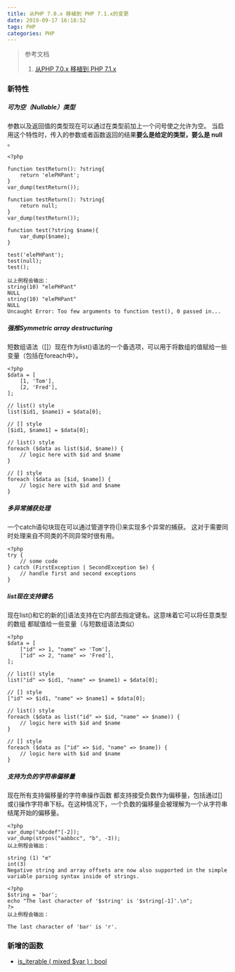 ```yaml
---
title: 从PHP 7.0.x 移植到 PHP 7.1.x的变更
date: 2019-09-17 16:18:52
tags: PHP
categories: PHP
---
```

> 参考文档
> 1. [从PHP 7.0.x 移植到 PHP 7.1.x](https://www.php.net/manual/zh/migration71.php)

<!--more-->

### 新特性
##### 可为空（Nullable）类型
参数以及返回值的类型现在可以通过在类型前加上一个问号使之允许为空。 当启用这个特性时，传入的参数或者函数返回的结果**要么是给定的类型，要么是 null** 。
```
<?php

function testReturn(): ?string{
    return 'elePHPant';
}
var_dump(testReturn());

function testReturn(): ?string{
    return null;
}
var_dump(testReturn());

function test(?string $name){
    var_dump($name);
}

test('elePHPant');
test(null);
test();

以上例程会输出：
string(10) "elePHPant"
NULL
string(10) "elePHPant"
NULL
Uncaught Error: Too few arguments to function test(), 0 passed in...
```

##### 强推Symmetric array destructuring
短数组语法（[]）现在作为list()语法的一个备选项，可以用于将数组的值赋给一些变量（包括在foreach中）。

```
<?php
$data = [
    [1, 'Tom'],
    [2, 'Fred'],
];

// list() style
list($id1, $name1) = $data[0];

// [] style
[$id1, $name1] = $data[0];

// list() style
foreach ($data as list($id, $name)) {
    // logic here with $id and $name
}

// [] style
foreach ($data as [$id, $name]) {
    // logic here with $id and $name
}
```

##### 多异常捕获处理
一个catch语句块现在可以通过管道字符(|)来实现多个异常的捕获。 这对于需要同时处理来自不同类的不同异常时很有用。
```
<?php
try {
    // some code
} catch (FirstException | SecondException $e) {
    // handle first and second exceptions
}
```

##### list现在支持键名
现在list()和它的新的[]语法支持在它内部去指定键名。这意味着它可以将任意类型的数组 都赋值给一些变量（与短数组语法类似）
```
<?php
$data = [
    ["id" => 1, "name" => 'Tom'],
    ["id" => 2, "name" => 'Fred'],
];

// list() style
list("id" => $id1, "name" => $name1) = $data[0];

// [] style
["id" => $id1, "name" => $name1] = $data[0];

// list() style
foreach ($data as list("id" => $id, "name" => $name)) {
    // logic here with $id and $name
}

// [] style
foreach ($data as ["id" => $id, "name" => $name]) {
    // logic here with $id and $name
}
```

##### 支持为负的字符串偏移量
现在所有支持偏移量的字符串操作函数 都支持接受负数作为偏移量，包括通过[]或{}操作字符串下标。在这种情况下，一个负数的偏移量会被理解为一个从字符串结尾开始的偏移量。


```
<?php
var_dump("abcdef"[-2]);
var_dump(strpos("aabbcc", "b", -3));
以上例程会输出：

string (1) "e"
int(3)
Negative string and array offsets are now also supported in the simple variable parsing syntax inside of strings.

<?php
$string = 'bar';
echo "The last character of '$string' is '$string[-1]'.\n";
?>
以上例程会输出：

The last character of 'bar' is 'r'.
```

### 新增的函数
- [is_iterable ( mixed $var ) : bool](https://www.php.net/manual/zh/function.is-iterable.php)